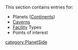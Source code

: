 This section contains entries for:

-   Planets ([Continents](Continent "wikilink"))
-   [Caverns](Cavern "wikilink")
-   [Facility](Facility "wikilink") Types
-   Points of interest

[category:PlanetSide](category:PlanetSide "wikilink")